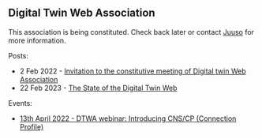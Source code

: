 ## Digital Twin Web Association

This association is being constituted. Check back later or contact [Juuso](https://juu.so) for more information.

Posts:

- 2 Feb 2022 - [Invitation to the constitutive meeting of Digital twin Web Association](https://dtwa.org/2022-02-02-invitation-to-constitutive-meeting)
- 22 Feb 2023 - [The State of the Digital Twin Web](https://www.dtwa.org/2023-02-22-state-of-dtw)

Events:

- [13th April 2022 - DTWA webinar: Introducing CNS/CP (Connection Profile)](https://dtwa.org/webinar)

